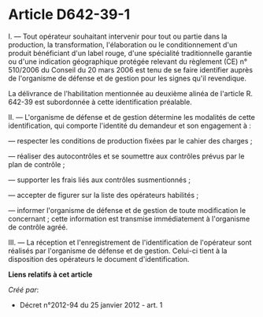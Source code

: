 # Article D642-39-1

I. ― Tout opérateur souhaitant intervenir pour tout ou partie dans la production, la transformation, l'élaboration ou le
conditionnement d'un produit bénéficiant d'un label rouge, d'une spécialité traditionnelle garantie ou d'une indication
géographique protégée relevant du règlement (CE) n° 510/2006 du Conseil du 20 mars 2006 est tenu de se faire identifier
auprès de l'organisme de défense et de gestion pour les signes qu'il revendique.

La délivrance de l'habilitation mentionnée au deuxième alinéa de l'article R. 642-39 est subordonnée à cette identification
préalable.

II. ― L'organisme de défense et de gestion détermine les modalités de cette identification, qui comporte l'identité du
demandeur et son engagement à :

― respecter les conditions de production fixées par le cahier des charges ;

― réaliser des autocontrôles et se soumettre aux contrôles prévus par le plan de contrôle ;

― supporter les frais liés aux contrôles susmentionnés ;

― accepter de figurer sur la liste des opérateurs habilités ;

― informer l'organisme de défense et de gestion de toute modification le concernant ; cette information est transmise
immédiatement à l'organisme de contrôle agréé.

III. ― La réception et l'enregistrement de l'identification de l'opérateur sont réalisés par l'organisme de défense et de
gestion. Celui-ci tient à la disposition des opérateurs le document d'identification.

**Liens relatifs à cet article**

_Créé par_:

  - Décret n°2012-94 du 25 janvier 2012 - art. 1
